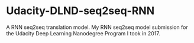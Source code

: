 # Udacity-DLND-seq2seq-RNN
A RNN seq2seq translation model.
My RNN seq2seq model submission for the Udacity Deep Learning Nanodegree Program I took in 2017. 
